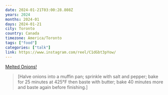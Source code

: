 ```yaml
---
date: 2024-01-21T03:00:28.808Z
years: 2024
months: 2024-01
days: 2024-01-21
city: Toronto
country: Canada
timezone: America/Toronto
tags: ["food"]
categories: ["talk"]
link: https://www.instagram.com/reel/C1dGbt3pYow/
---
```

[Melted Onions!](https://www.instagram.com/reel/C1dGbt3pYow/)

> [Halve onions into a muffin pan; sprinkle with salt and pepper; bake for 25 minutes at 425°F then baste with butter; bake 40 minutes more and baste again before finishing.]
